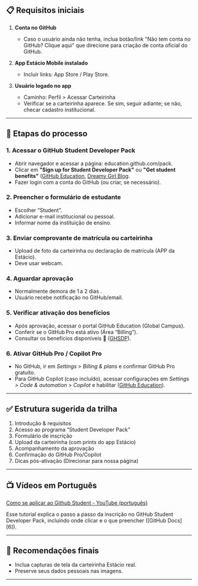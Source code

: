 ## 📋 Requisitos iniciais

1. **Conta no GitHub**

   * Caso o usuário ainda não tenha, inclua botão/link "Não tem conta no GitHub? Clique aqui" que direcione para criação de conta oficial do GitHub.

2. **App Estácio Mobile instalado**

   * Incluir links: App Store / Play Store.

3. **Usuário logado no app**

   * Caminho: Perfil > Acessar Carteirinha
   * Verificar se a carteirinha aparece. Se sim, seguir adiante; se não, checar cadastro institucional.

---

## 🧩 Etapas do processo

### 1. Acessar o GitHub Student Developer Pack

* Abrir navegador e acessar a página: education.github.com/pack.
* Clicar em **"Sign up for Student Developer Pack"** ou **"Get student benefits"** ([GitHub Education][1], [Dreamy Girl Blog][2].
* Fazer login com a conta do GitHub (ou criar, se necessário).

### 2. Preencher o formulário de estudante

* Escolher “Student”.
* Adicionar e-mail institucional ou pessoal.
* Informar nome da instituição de ensino.

### 3. Enviar comprovante de matrícula ou carteirinha

* Upload de foto da carteirinha ou declaração de matrícula (APP da Estácio).
* Deve usar webcam.

### 4. Aguardar aprovação

* Normalmente demora de 1 a 2 dias .
* Usuário recebe notificação no GitHub/email.

### 5. Verificar ativação dos benefícios

* Após aprovação, acessar o portal GitHub Education (Global Campus).
* Conferir se o GitHub Pro está ativo (Área “Billing”).
* Consultar os benefícios disponíveis 🎁 ([GHSDP][4]).

### 6. Ativar GitHub Pro / Copilot Pro

* No GitHub, ir em *Settings > Billing & plans* e confirmar GitHub Pro gratuito.
* Para GitHub Copilot (caso incluído), acessar configurações em *Settings > Code & automation > Copilot* e habilitar ([GitHub Education][1]).

---

## ✅ Estrutura sugerida da trilha

1. Introdução & requisitos
2. Acesso ao programa “Student Developer Pack”
3. Formulário de inscrição
4. Upload da carteirinha (com prints do app Estácio)
5. Acompanhamento da aprovação
6. Confirmação do GitHub Pro/Copilot
7. Dicas pós-ativação (Direcionar para nossa página)

---

## 📺 Vídeos em Português

[Como se aplicar ao Github Student - YouTube (português)](https://www.youtube.com/watch?v=aNwlZmrtUkw)

Esse tutorial explica o passo a passo da inscrição no GitHub Student Developer Pack, incluindo onde clicar e o que preencher ([GitHub Docs][6]).

---

## 📍 Recomendações finais

* Inclua capturas de tela da carteirinha Estácio real.
* Preserve seus dados pessoais nas imagens.

---

[1]: https://education.github.com/pack?utm_source=estudamais.tech "GitHub Student Developer Pack - Education"
[2]: https://techcommunity.microsoft.com/blog/desenvolvedoresbr/como-obter-github-copilot-gratuito-para-estudantes-e-professores/3828780?utm_source=estudamais.tech "Como obter GitHub Copilot gratuito para estudantes e professores"
[3]: https://guiadeti.medium.com/github-student-developer-pack-com-86-recursos-gratuitos-para-estudantes-github-pro-ea4f461217e0?utm_source=estudamais.tech "GitHub Student Developer Pack com 86 recursos gratuitos para ..."
[4]: https://docs.github.com/pt/education/about-github-education/github-education-for-students/apply-to-github-education-as-a-student?utm_source=estudamais.tech "Inscreva-se no GitHub Education como estudante"
